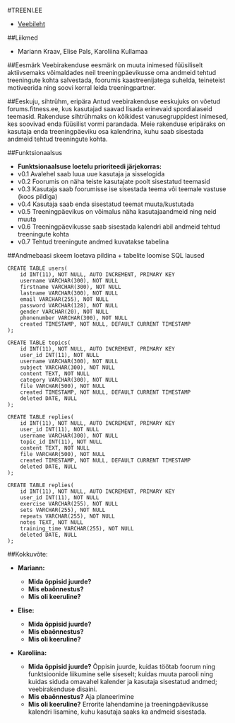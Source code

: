 #TREENI.EE
* [Veebileht](http://greeny.cs.tlu.ee/~marikraav/php-ruhmatoo-projekt/page/login.php)

##Liikmed
* Mariann Kraav, Elise Pals, Karoliina Kullamaa

##Eesmärk
Veebirakenduse eesmärk on muuta inimesed füüsiliselt aktiivsemaks võimaldades neil treeningpäevikusse oma andmeid tehtud treeningute kohta salvestada, foorumis kaastreenijatega suhelda, teineteist motiveerida ning soovi korral leida treeningpartner. 

##Eeskuju, sihtrühm, eripära
Antud veebirakenduse eeskujuks on võetud forums.fitness.ee, kus kasutajad saavad lisada erinevaid spordialaseid teemasid. 
Rakenduse sihtrühmaks on kõikidest vanusegruppidest inimesed, kes soovivad enda füüsilist vormi parandada. 
Meie rakenduse eripäraks on kasutaja enda treeningpäeviku osa kalendrina, kuhu saab sisestada andmeid tehtud treeningute kohta.

##Funktsionaalsus
* **Funktsionaalsuse loetelu prioriteedi järjekorras:**
* v0.1 Avalehel saab luua uue kasutaja ja sisselogida
* v0.2 Foorumis on näha teiste kasutajate poolt sisestatud teemasid
* v0.3 Kasutaja saab foorumisse ise sisestada teema või teemale vastuse (koos pildiga)
* v0.4 Kasutaja saab enda sisestatud teemat muuta/kustutada
* v0.5 Treeningpäevikus on võimalus näha kasutajaandmeid ning neid muuta
* v0.6 Treeningpäevikusse saab sisestada kalendri abil andmeid tehtud treeningute kohta
* v0.7 Tehtud treeningute andmed kuvatakse tabelina

##Andmebaasi skeem loetava pildina + tabelite loomise SQL laused

```
CREATE TABLE users(
	id INT(11), NOT NULL, AUTO INCREMENT, PRIMARY KEY
	username VARCHAR(300), NOT NULL
	firstname VARCHAR(300), NOT NULL
	lastname VARCHAR(300), NOT NULL
	email VARCHAR(255), NOT NULL
	password VARCHAR(128), NOT NULL
	gender VARCHAR(20), NOT NULL
	phonenumber VARCHAR(300), NOT NULL
	created TIMESTAMP, NOT NULL, DEFAULT CURRENT TIMESTAMP
);

CREATE TABLE topics(
	id INT(11), NOT NULL, AUTO INCREMENT, PRIMARY KEY
	user_id INT(11), NOT NULL
	username VARCHAR(300), NOT NULL
	subject VARCHAR(300), NOT NULL
	content TEXT, NOT NULL
	category VARCHAR(300), NOT NULL
	file VARCHAR(500), NOT NULL
	created TIMESTAMP, NOT NULL, DEFAULT CURRENT TIMESTAMP
	deleted DATE, NULL
);

CREATE TABLE replies(
	id INT(11), NOT NULL, AUTO INCREMENT, PRIMARY KEY
	user_id INT(11), NOT NULL
	username VARCHAR(300), NOT NULL
	topic_id INT(11), NOT NULL
	content TEXT, NOT NULL
	file VARCHAR(500), NOT NULL
	created TIMESTAMP, NOT NULL, DEFAULT CURRENT TIMESTAMP
	deleted DATE, NULL
);

CREATE TABLE replies(
	id INT(11), NOT NULL, AUTO INCREMENT, PRIMARY KEY
	user_id INT(11), NOT NULL
	exercise VARCHAR(255), NOT NULL
	sets VARCHAR(255), NOT NULL
	repeats VARCHAR(255), NOT NULL
	notes TEXT, NOT NULL
	training_time VARCHAR(255), NOT NULL
	deleted DATE, NULL
);
```

##Kokkuvõte:
* **Mariann:** 
	* **Mida õppisid juurde?**
	* **Mis ebaõnnestus?**
	* **Mis oli keeruline?**
	
* **Elise:**
	* **Mida õppisid juurde?**
	* **Mis ebaõnnestus?**
	* **Mis oli keeruline?**
	
* **Karoliina:**
	* **Mida õppisid juurde?** Õppisin juurde, kuidas töötab foorum ning funktsioonide liikumine selle siseselt; kuidas muuta parooli ning kuidas siduda omavahel kalender ja kasutaja sisestatud andmed; veebirakenduse disaini.
	* **Mis ebaõnnestus?** Aja planeerimine
	* **Mis oli keeruline?** Errorite lahendamine ja treeningpäevikusse kalendri lisamine, kuhu kasutaja saaks ka andmeid sisestada.